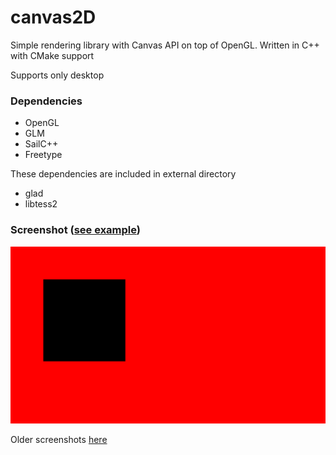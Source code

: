 # canvas2D

 Simple rendering library with Canvas API on top of OpenGL.
 Written in C++ with CMake support  

 Supports only desktop

### Dependencies

  - OpenGL
  - GLM
  - SailC++
  - Freetype
 
 These dependencies are included in external directory
  - glad
  - libtess2

### Screenshot ([see example](example/Example.cpp))

![image](example/screenshots/img_clearRect.png)

 Older screenshots [here](/example/screenshots)
